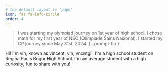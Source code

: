 ```yaml
---
# the default layout is 'page'
icon: fas fa-info-circle
order: 4
---
```


> I was starting my olympiad journey on 1st year of high school. I chose math for my first year of NSO (Olimpiade Sains Nasional). I started my CP journey since May 31st, 2024.
{: .prompt-tip }

Hi! I'm vin, known as vincent, vin, vncntgii. I'm a high school student on Regina Pacis Bogor High School. I'm an average student with a high curiosity, fun to share with you!
